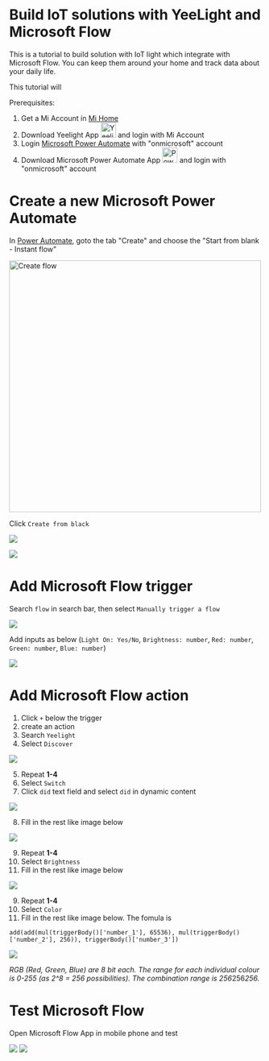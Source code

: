 # Build IoT solutions with YeeLight and Microsoft Flow

This is a tutorial to build solution with IoT light which integrate with Microsoft Flow. You can keep them around your home and track data about your daily life.

This tutorial will 

Prerequisites:
1. Get a Mi Account in [Mi Home](https://account.xiaomi.com/)
2. Download Yeelight App <img src="images/yeelightlogo.png" alt="Yeelight App" width="30"/> and login with Mi Account
3. Login [Microsoft Power Automate](https://asia.flow.microsoft.com/en-us/) with "onmicrosoft" account
4. Download Microsoft Power Automate App <img src="images/powerautomatelogo.png" alt="Power Automate App" width="30"/> and login with "onmicrosoft" account

# Create a new Microsoft Power Automate

In [Power Automate](https://asia.flow.microsoft.com/en-us/), goto the tab "Create" and choose the "Start from blank - Instant flow"

<img src="images/create.png" alt="Create flow" width="500"/>

Click ```Create from black```

![](images/2.PNG)

![](images/3.PNG)

# Add Microsoft Flow trigger

Search ```flow``` in search bar, then select ```Manually trigger a flow```

![](images/4.PNG)

Add inputs as below (```Light On: Yes/No```, ```Brightness: number```, ```Red: number```, ```Green: number```, ```Blue: number```)

![](images/5.PNG)

# Add Microsoft Flow action

1. Click ```+``` below the trigger
2. create an action
3. Search ```Yeelight```
4. Select ```Discover```

![](images/6.PNG)

5. Repeat **1-4**
6. Select ```Switch```
7. Click ```did``` text field and select ```did``` in dynamic content

![](images/7.PNG)

8. Fill in the rest like image below

![](images/8.PNG)

9. Repeat **1-4**
10. Select ```Brightness```
11. Fill in the rest like image below

![](images/9.PNG)

9. Repeat **1-4**
10. Select ```Color```
11. Fill in the rest like image below. The fomula is

```add(add(mul(triggerBody()['number_1'], 65536), mul(triggerBody()['number_2'], 256)), triggerBody()['number_3'])```

![](images/10.PNG)

*RGB (Red, Green, Blue) are 8 bit each. The range for each individual colour is 0-255 (as 2^8 = 256 possibilities). The combination range is 256*256*256.*

# Test Microsoft Flow

Open Microsoft Flow App in mobile phone and test

![](images/11.jpeg)
![](images/12.jpeg)